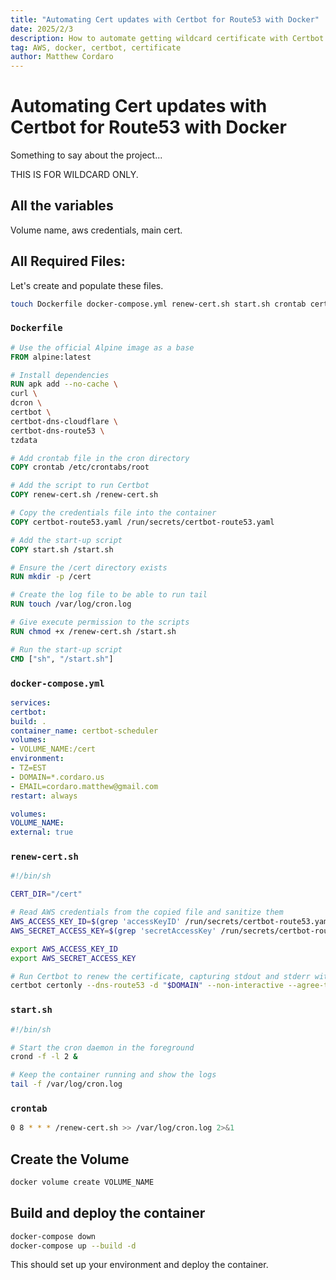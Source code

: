 ```yaml
---
title: "Automating Cert updates with Certbot for Route53 with Docker"
date: 2025/2/3
description: How to automate getting wildcard certificate with Certbot using Route53 with a locally run docker image.
tag: AWS, docker, certbot, certificate
author: Matthew Cordaro
---
```


# Automating Cert updates with Certbot for Route53 with Docker 

Something to say about the project...

THIS IS FOR WILDCARD ONLY.

## All the variables

Volume name, aws credentials, main cert.

## All Required Files:

Let's create and populate these files.
```sh
touch Dockerfile docker-compose.yml renew-cert.sh start.sh crontab certbot-route53.yaml
```


### `Dockerfile`

   ```Dockerfile
   # Use the official Alpine image as a base
   FROM alpine:latest
   
   # Install dependencies
   RUN apk add --no-cache \
   curl \
   dcron \
   certbot \
   certbot-dns-cloudflare \
   certbot-dns-route53 \
   tzdata
   
   # Add crontab file in the cron directory
   COPY crontab /etc/crontabs/root
   
   # Add the script to run Certbot
   COPY renew-cert.sh /renew-cert.sh
   
   # Copy the credentials file into the container
   COPY certbot-route53.yaml /run/secrets/certbot-route53.yaml
   
   # Add the start-up script
   COPY start.sh /start.sh
   
   # Ensure the /cert directory exists
   RUN mkdir -p /cert
   
   # Create the log file to be able to run tail
   RUN touch /var/log/cron.log
   
   # Give execute permission to the scripts
   RUN chmod +x /renew-cert.sh /start.sh
   
   # Run the start-up script
   CMD ["sh", "/start.sh"]
   ```


### `docker-compose.yml`
   ```yaml
   services:
   certbot:
   build: .
   container_name: certbot-scheduler
   volumes:
   - VOLUME_NAME:/cert
   environment:
   - TZ=EST
   - DOMAIN=*.cordaro.us
   - EMAIL=cordaro.matthew@gmail.com
   restart: always
   
   volumes:
   VOLUME_NAME:
   external: true
   ```


### `renew-cert.sh`

```sh
#!/bin/sh

CERT_DIR="/cert"

# Read AWS credentials from the copied file and sanitize them
AWS_ACCESS_KEY_ID=$(grep 'accessKeyID' /run/secrets/certbot-route53.yaml | awk '{print $2}' | tr -d '"')
AWS_SECRET_ACCESS_KEY=$(grep 'secretAccessKey' /run/secrets/certbot-route53.yaml | awk '{print $2}' | tr -d '"')

export AWS_ACCESS_KEY_ID
export AWS_SECRET_ACCESS_KEY

# Run Certbot to renew the certificate, capturing stdout and stderr with verbose output
certbot certonly --dns-route53 -d "$DOMAIN" --non-interactive --agree-tos --email "$(echo $EMAIL | tr -d '[:space:]')" -v --deploy-hook "cp /etc/letsencrypt/live/cordaro.us/fullchain.pem /etc/letsencrypt/live/cordaro.us/privkey.pem $CERT_DIR/"
```


### `start.sh`

```sh
#!/bin/sh

# Start the cron daemon in the foreground
crond -f -l 2 &

# Keep the container running and show the logs
tail -f /var/log/cron.log
```


### `crontab`

```sh
0 8 * * * /renew-cert.sh >> /var/log/cron.log 2>&1
```


## Create the Volume

```sh
docker volume create VOLUME_NAME
```


## Build and deploy the container
```sh
docker-compose down
docker-compose up --build -d
```

This should set up your environment and deploy the container.